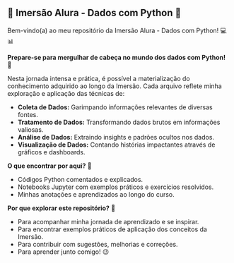 ## 🌊 Imersão Alura - Dados com Python 🚀

Bem-vindo(a) ao meu repositório da Imersão Alura - Dados com Python! 💻📊

**Prepare-se para mergulhar de cabeça no mundo dos dados com Python!** 🤿

Nesta jornada intensa e prática, é possível a materialização do conhecimento adquirido ao longo da Imersão. Cada arquivo reflete minha exploração e aplicação das técnicas de:

*   **Coleta de Dados:** Garimpando informações relevantes de diversas fontes.
*   **Tratamento de Dados:** Transformando dados brutos em informações valiosas.
*   **Análise de Dados:** Extraindo insights e padrões ocultos nos dados.
*   **Visualização de Dados:** Contando histórias impactantes através de gráficos e dashboards.

**O que encontrar por aqui?** 🧐

*   Códigos Python comentados e explicados.
*   Notebooks Jupyter com exemplos práticos e exercícios resolvidos.
*   Minhas anotações e aprendizados ao longo do curso.

**Por que explorar este repositório?** 🤔

*   Para acompanhar minha jornada de aprendizado e se inspirar.
*   Para encontrar exemplos práticos de aplicação dos conceitos da Imersão.
*   Para contribuir com sugestões, melhorias e correções.
*   Para aprender junto comigo! 😉
